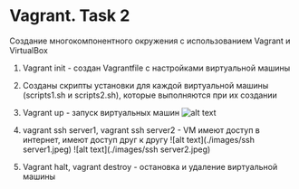 # Vagrant. Task 2
Создание многокомпонентного окружения с использованием Vagrant и
VirtualBox

1. Vagrant init - создан Vagrantfile с настройками виртуальной машины
2. Созданы скрипты установки для каждой виртуальной машины (scripts1.sh и scripts2.sh), которые выполняются при их создании
 
3. Vagrant up - запуск виртуальных машин
![alt text](./images/status.jpeg)
4. vagrant ssh server1, vagrant ssh server2 - VM имеют доступ в интернет, имеют доступ друг к другу
![alt text](./images/ssh server1.jpeg)
![alt text](./images/ssh server2.jpeg)
5. Vagrant halt, vagrant destroy - остановка и удаление виртуальной машины


